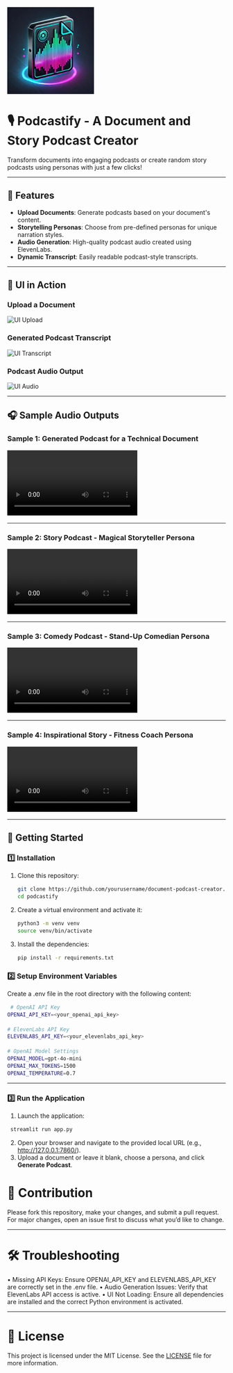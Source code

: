 <img src="assets/logo.png" alt="Logo" width="200">

# 🎙️ Podcastify - A Document and Story Podcast Creator

Transform documents into engaging podcasts or create random story podcasts using personas with just a few clicks!

---

## 🌟 Features

- **Upload Documents**: Generate podcasts based on your document's content.
- **Storytelling Personas**: Choose from pre-defined personas for unique narration styles.
- **Audio Generation**: High-quality podcast audio created using ElevenLabs.
- **Dynamic Transcript**: Easily readable podcast-style transcripts.

---

## 🎥 UI in Action

### Upload a Document
![UI Upload](assets/ui_upload.png)

### Generated Podcast Transcript
![UI Transcript](assets/ui_transcript.png)

### Podcast Audio Output
![UI Audio](assets/ui_audio.png)

---

## 🎧 Sample Audio Outputs

### Sample 1: Generated Podcast for a Technical Document
<video controls="" autoplay="">
  <source src="assets/sample_outputs/Detective_podcast_audio.mp4" type="video/mp4">
  Your browser does not support the audio element.
</video>

---

### Sample 2: Story Podcast - Magical Storyteller Persona
<video controls="" autoplay="">
  <source src="https://github.com/anujdutt9/Podcastify/blob/main/assets/sample_outputs/MagicalStoryteller_podcast_audio.mp3" type="audio/mp3">
  Your browser does not support the audio element.
</video>

---

### Sample 3: Comedy Podcast - Stand-Up Comedian Persona
<video controls="" autoplay="">
  <source src="https://github.com/anujdutt9/Podcastify/blob/main/assets/sample_outputs/Stand-UpComedian_podcast_audio.mp3" type="audio/mp3">
  Your browser does not support the audio element.
</video>

---

### Sample 4: Inspirational Story - Fitness Coach Persona
<video controls="" autoplay="">
  <source src="https://github.com/anujdutt9/Podcastify/blob/main/assets/sample_outputs/FitnessCoach_podcast_audio.mp3" type="audio/mp3">
  Your browser does not support the audio element.
</video>

---

## 🚀 Getting Started

### 1️⃣ Installation

1. Clone this repository:
   ```bash
   git clone https://github.com/yourusername/document-podcast-creator.git
   cd podcastify
    ```

2. Create a virtual environment and activate it:
    ```bash
   python3 -m venv venv
   source venv/bin/activate
    ```

3. Install the dependencies:
    ```bash
    pip install -r requirements.txt
     ```

### 2️⃣ Setup Environment Variables

Create a .env file in the root directory with the following content:

   ```bash
    # OpenAI API Key
   OPENAI_API_KEY=<your_openai_api_key>
   
   # ElevenLabs API Key
   ELEVENLABS_API_KEY=<your_elevenlabs_api_key>
   
   # OpenAI Model Settings
   OPENAI_MODEL=gpt-4o-mini
   OPENAI_MAX_TOKENS=1500
   OPENAI_TEMPERATURE=0.7
   ```

---

### 3️⃣ Run the Application

1.	Launch the application:
   ```bash
    streamlit run app.py
   ```
2. Open your browser and navigate to the provided local URL (e.g., http://127.0.0.1:7860/). 
3. Upload a document or leave it blank, choose a persona, and click **Generate Podcast**.

# 🤝 Contribution

Please fork this repository, make your changes, and submit a pull request. For major changes, open an issue first to discuss what you’d like to change.

---

# 🛠️ Troubleshooting

•	Missing API Keys: Ensure OPENAI_API_KEY and ELEVENLABS_API_KEY are correctly set in the .env file.
•	Audio Generation Issues: Verify that ElevenLabs API access is active.
•	UI Not Loading: Ensure all dependencies are installed and the correct Python environment is activated.

---

# 📜 License

This project is licensed under the MIT License. See the [LICENSE](LICENSE) file for more information.